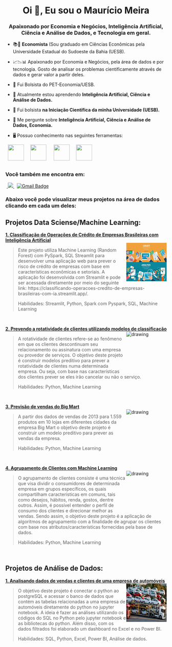 <h1 align="center">Oi 👋, Eu sou o Maurício Meira</h1>
<h3 align="center">Apaixonado por Economia e Negócios, Inteligência Artificial, Ciência e Análise de Dados, e Tecnologia em geral.</h3>

- 📚📕 **Economista** (Sou graduado em Ciências Econômicas pela Universidade Estadual do Sudoeste da Bahia (UESB).

- 📈📉📊 Apaixonado por Economia e Negócios, pela área de dados e por tecnologia. Gosto de analisar os problemas cientificamente através de dados e gerar valor a partir deles.

- 📄  Fui Bolsista do PET-Economia/UESB.

- 🌱 Atualmente estou aprendendo **Inteligência Artificial, Ciência e Análise de Dados.** 

- 👯 Fui bolsista **na Iniciação Científica da minha Universidade (UESB).**

- 💬 Me pergunte sobre **Inteligência Artificial, Ciência e Análise de Dados, Economia.**

- 🖥️ Possuo conhecimento nas seguintes ferramentas:
<div style="display: inline">
  &nbsp;&nbsp;<img width='50' height='50' src="https://cdn.jsdelivr.net/gh/devicons/devicon/icons/python/python-original.svg" />&nbsp;&nbsp;
  &nbsp;&nbsp;<img width='50' height='50' src="https://upload.wikimedia.org/wikipedia/commons/8/87/Sql_data_base_with_logo.png" />&nbsp;&nbsp;&nbsp;
  &nbsp;&nbsp;<img width='50' height='50' src="https://upload.wikimedia.org/wikipedia/commons/3/34/Microsoft_Office_Excel_%282019%E2%80%93present%29.svg" 
/>&nbsp;&nbsp;
  &nbsp;&nbsp;<img width='50' height='50' src="https://upload.wikimedia.org/wikipedia/commons/c/cf/New_Power_BI_Logo.svg" />&nbsp;&nbsp;
</div> 

##

### Você também me encontra em:
&nbsp;<a href="https://br.linkedin.com/in/maurício-almeida-meira-64643b162/">
  <img src="https://img.shields.io/badge/linkedin-%230077B5.svg?style=for-the-badge&logo=linkedin&logoColor=white">
</a>&nbsp;
  [![Gmail Badge](https://img.shields.io/badge/-mauriciomeira85@gmail.com-c14438?style=flat-square&logo=Gmail&logoColor=white&link=mailto:mauriciomeira85@gmail.com)](mailto:mauriciomeira85@gmail.com)

### Abaixo você pode visualizar meus projetos na área de dados clicando em cada um deles:



## Projetos Data Sciense/Machine Learning:

<strong><a href="https://github.com/mauriciomeira85/Classificando-Opera-es-de-Cr-dito-de-Empresas-Brasileiras ">1. Classificação de Operações de Crédito de Empresas Brasileiras com Inteligência Artificial</a></strong>
<br>
<a href="Classificação de Operações de Crédito de Empresas Brasileiras com Inteligência Artificial ">
	<img src="https://github.com/mauriciomeira85/Classificando-Opera-es-de-Cr-dito-de-Empresas-Brasileiras/blob/main/imagem%201.jpg " alt="drawing" align="right" width="25%"  height="120"/>
</a>
> <p> Este projeto utiliza Machine Learning (Random Forest) com PySpark, SQL Streamlit para desenvolver uma aplicação web para prever o risco de crédito de empresas com base em características econômicas e setoriais. A aplicação foi desenvolvida com Streamlit e pode ser acessada diretamente por meio do seguinte link: https://classificando-operacoes-credito-de-empresas-brasileiras-com-ia.streamlit.app/.</p>
> <p>Habilidades:  Streamlit, Python, Spark com Pyspark, SQL, Machine Learning </p>
<br>


<strong><a href="https://github.com/mauriciomeira85/Prevendo-a-rotatividade-de-clientes-com-Marchine-Learning">2. Prevendo a rotatividade de clientes utilizando modelos de classificação</a></strong>
<br>
<a href="Prevendo a rotatividade de clientes utilizando modelos de classificação">
	<img src="https://github.com/mauriciomeira85/Prevendo-a-rotatividade-de-clientes-com-Marchine-Learning/blob/main/Imagens/dataset-cover.png" alt="drawing" align="right" width="25%"  height="120"/>
</a>
> <p> A rotatividade de clientes refere-se ao fenômeno em que os clientes descontinuam seu relacionamento ou assinatura com uma empresa ou provedor de serviços. O objetivo  deste projeto é construir modelos preditivo para prever a rotatividade de clientes numa determinada empresa. Ou seja, com base nas características dos clientes prever se eles irão cancelar ou não o serviço.</p>
> <p>Habilidades: Python, Machine Learning </p>
<br>

<strong><a href="https://github.com/mauriciomeira85/Previsao-de-Vendas-do-Big-Mart">3. Previsão de vendas do Big Mart </a></strong>
<br>
<a href="https://github.com/mauriciomeira85/Meus-projetos-Data-Sciense-Marchine-Learning/tree/main/Previs%C3%A3o%20de%20Vendas%20do%20BigMart">
	<img src="https://github.com/mauriciomeira85/Previsao-de-Vendas-do-Big-Mart/blob/main/Imagens/Big%20Mart.png" alt="drawing" align="right" width="25%" height="120"/>
</a>
> <p> A partir dos dados de vendas de 2013 para 1.559 produtos em 10 lojas em diferentes cidades da empresa Big Mart o objetivo deste projeto é construir um modelo preditivo para prever as vendas da empresa. </p>
> <p>Habilidades: Python, Machine Learning</p>
<br>

<strong><a href="https://github.com/mauriciomeira85/Agrupamento-de-clientes-com-Marchine-Learning">4. Agrupamento de Clientes com Machine Learning </a></strong>
<br>
<a href="https://github.com/mauriciomeira85/Meus-projetos-Data-Sciense-Marchine-Learning/blob/main/Agrupamento%20de%20Clientes%20com%20Machine%20Learning/Agrupamento_de_Clientes_com_Machine_Learning.ipynb">
	<img src="https://github.com/mauriciomeira85/Agrupamento-de-clientes-com-Marchine-Learning/blob/main/Imagens/agrupamento2.jpg" alt="drawing" align="right" width="25%" height="120"/>
</a>
> <p>O agrupamento de clientes consiste é uma técnica que visa dividir o consumidores de determinada empresa em grupos específicos, os quais compartilham características em comuns, tais como desejos, hábitos, renda, gostos, dentre outros. Assim, é possível entender o perfil de consumo dos clientes e direcionar melhor as vendas. Sendo assim, o objetivo deste projeto é a aplicação de algoritmos de agrupamento com a finalidade de agrupar os clientes com base nos atributos/características fornecidas pela base de dados. </p>
> <p>Habilidades: Python, Machine Learning</p>
<br>

## Projetos de Análise de Dados:
<strong><a href="https://github.com/mauriciomeira85/Analisando-dados-de-vendas-e-clientes">1. Analisando dados de vendas e clientes de uma empresa de automóveis</a></strong>
<br>
<a href="Analisando dados de vendas e clientes de uma empresa de automóveis">
	<img src="https://github.com/mauriciomeira85/Analisando-dados-de-vendas-e-clientes/blob/main/Imagens/automoveis-102.jpg" alt="drawing" align="right" width="25%"  height="120"/>
</a>
> <p> O objetivo deste projeto é conectar o python ao postgreSQL e acessar o banco de dados que contém as tabelas relacionadas a uma empresa de automóveis diretamente do python no jupyter notebook. A ideia é fazer as análises utilizando os códigos do SQL no Python pelo jupyter notebook e as bibliotecas do python. Além disso, com os dados filtrados foi elaborado um dashboard no Excel e no Power BI.</p>
> <p>Habilidades: SQL, Python, Excel, Power BI, Análise de dados. </p>
<br>
